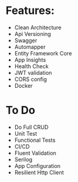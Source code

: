 # Features: 

- Clean Architecture
- Api Versioning
- Swagger
- Automapper
- Entity Framework Core
- App Insights
- Health Check
- JWT validation
- CORS config
- Docker

# To Do

- Do Full CRUD
- Unit Test
- Functional Tests
- CI/CD
- Fluent Validation
- Serilog
- App Configuration
- Resilient Http Client